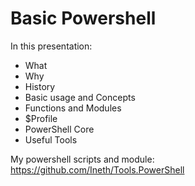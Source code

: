 # Basic Powershell

In this presentation:
* What
* Why
* History
* Basic usage and Concepts
* Functions and Modules
* $Profile
* PowerShell Core
* Useful Tools

My powershell scripts and module: https://github.com/Ineth/Tools.PowerShell

